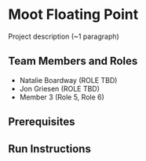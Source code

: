 # Moot Floating Point

Project description (~1 paragraph)

## Team Members and Roles

* Natalie Boardway (ROLE TBD)
* Jon Griesen (ROLE TBD)
* Member 3 (Role 5, Role 6)

## Prerequisites

## Run Instructions
